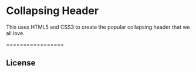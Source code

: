 Collapsing Header
=================

This uses HTML5 and CSS3 to create the popular collapsing header that we all love.

=================


## License
